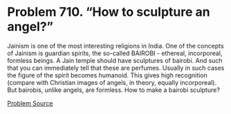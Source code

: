 # Problem 710. “How to sculpture an angel?”

Jainism is one of the most interesting religions in India. One of the concepts of Jainism is guardian spirits, the so-called BAIROBI - ethereal, incorporeal, formless beings. A Jain temple should have sculptures of bairobi. And such that you can immediately tell that these are perfumes. Usually in such cases the figure of the spirit becomes humanoid. This gives high recognition (compare with Christian images of angels, in theory, equally incorporeal). But bairobis, unlike angels, are formless. How to make a bairobi sculpture?

[Problem Source](https://www.trizland.ru/tasks/1473/)